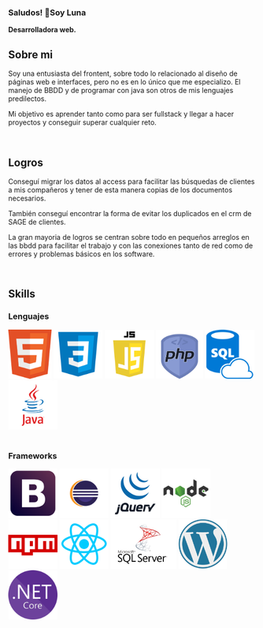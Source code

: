 ### Saludos! 👋Soy Luna

<!--
**LunaGR/LunaGR** is a ✨ _special_ ✨ repository because its `README.md` (this file) appears on your GitHub profile.
-->

<b>Desarrolladora web.</b>

<h2> Sobre mi </h2>
<p>
  Soy una entusiasta del frontent, sobre todo lo relacionado al diseño de páginas web e interfaces, pero no es en lo único que me especializo.
  El manejo de BBDD y de programar con java son otros de mis lenguajes predilectos.

  Mi objetivo es aprender tanto como para ser fullstack y llegar a hacer proyectos y conseguir superar cualquier reto.
  
</p> </br>

<h2>Logros</h2>
<p>
  Conseguí migrar los datos al access para facilitar las búsquedas de clientes a mis compañeros y tener de esta manera copias de los documentos necesarios.
  
  También conseguí encontrar la forma de evitar los duplicados en el crm de SAGE de clientes.
  
  La gran mayoria de logros se centran sobre todo en pequeños arreglos en las bbdd para facilitar el trabajo y con las conexiones tanto de red 
  como de errores y problemas básicos en los software.
</p> </br>

<h2> Skills </h2>

<div>
  <h3>Lenguajes</h3>
  <img src="img/html.png" with=100 height=100/>
  <img src="img/css.png" with=100 height=100/>
  <img src="img/javascript.png" with=100 height=100/>
  <img src="img/php.png" with=100 height=100/>
  <img src="img/SQL.png" with=100 height=100/>
  <img src="img/java.png"with=100 height=100/>
</div></br>

<div>
  <h3>Frameworks</h3>
  <img src="img/bootstrap.png" with=100 height=100/>
  <img src="img/eclipse.png" with=100 height=100/>
  <img src="img/jQuery.png" with=100 height=100/>
  <img src="img/node.png" with=100 height=100/>
  <img src="img/npm.png" with=100 height=100/>
  <img src="img/react.png" with=100 height=100/>
  <img src="img/SQLserver.png" with=100 height=100/>
  <img src="img/wordpress.png" with=100 height=100/>
  <img src="img/netcore.png" with=100 height=100/>
</div></br>


